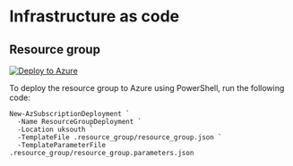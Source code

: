 # Infrastructure as code

## Resource group
[![Deploy to Azure](https://aka.ms/deploytoazurebutton)](https://portal.azure.com/#create/Microsoft.Template/uri/https%3A%2F%2Fraw.githubusercontent.com%2Fsimonsuthers%2FFinanceFunctions%2Fmain%2FInfrastructure%2Fresource_group%2Fresource_group.json)

To deploy the resource group to Azure using PowerShell, run the following code:
```
New-AzSubscriptionDeployment `
  -Name ResourceGroupDeployment `
  -Location uksouth `
  -TemplateFile .resource_group/resource_group.json `
  -TemplateParameterFile .resource_group/resource_group.parameters.json
```


